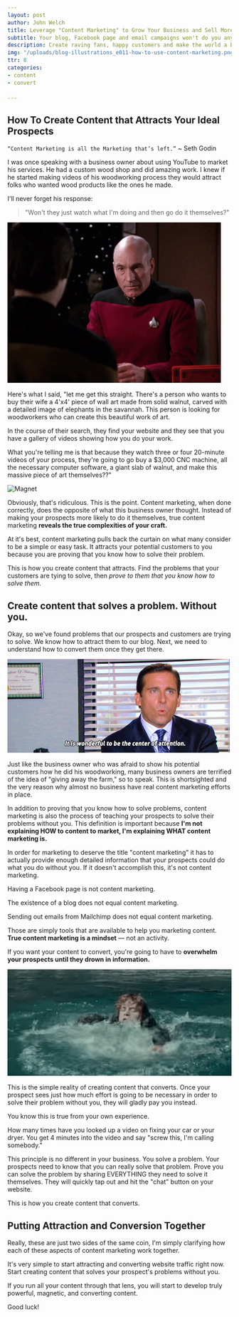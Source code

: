 ```yaml
---
layout: post
author: John Welch
title: Leverage "Content Marketing" to Grow Your Business and Sell More Stuff
subtitle: Your blog, Facebook page and email campaigns won't do you any good unless you create content people love.
description: Create raving fans, happy customers and make the world a better place. All it takes is a little bit of content marketing.
img: "/uploads/blog-illustrations_e011-how-to-use-content-marketing.png"
ttr: 8
categories:
- content
- convert

---
```


## How To Create Content that Attracts Your Ideal Prospects

`“Content Marketing is all the Marketing that’s left.”` \~ Seth Godin

I was once speaking with a business owner about using YouTube to market his services. He had a custom wood shop and did amazing work. I knew if he started making videos of his woodworking process they would attract folks who wanted wood products like the ones he made. 

I'll never forget his response: 
 
> "Won't they just watch what I'm doing and then go do it themselves?" 

![Facepalm](/uploads/011-facepalm.gif)

Here's what I said, "let me get this straight. There's a person who wants to buy their wife a 4'x4' piece of wall art made from solid walnut, carved with a detailed image of elephants in the savannah. This person is looking for woodworkers who can create this beautiful work of art. 

In the course of their search, they find your website and they see that you have a gallery of videos showing how you do your work. 

What you're telling me is that because they watch three or four 20-minute videos of your process, they're going to go buy a $3,000 CNC machine, all the necessary computer software, a giant slab of walnut, and make this massive piece of art themselves??"

![Magnet](/uploads/011-magnet.gif)

Obviously, that's ridiculous. This is the point. Content marketing, when done correctly, does the opposite of what this business owner thought. Instead of making your prospects more likely to do it themselves, true content marketing **reveals the true complexities of your craft.**

At it's best, content marketing pulls back the curtain on what many consider to be a simple or easy task. It attracts your potential customers to you because you are proving that you know how to solve their problem.

This is how you create content that attracts. Find the problems that your customers are tying to solve, then *prove to them that you know how to solve them.*

## Create content that solves a problem. Without you.

Okay, so we've found problems that our prospects and customers are trying to solve. We know how to attract them to our blog. Next, we need to understand how to convert them once they get there. 

![Attention](/uploads/011-attention.gif)

Just like the business owner who was afraid to show his potential customers how he did his woodworking, many business owners are terrified of the idea of "giving away the farm," so to speak. This is shortsighted and the very reason why almost no business have real content marketing efforts in place. 

In addition to proving that you know how to solve problems, content marketing is also the process of teaching your prospects to solve their problems without you. This definition is important because **I'm not explaining HOW to content to market, I'm explaining WHAT content marketing is.**

In order for marketing to deserve the title "content marketing" it has to actually provide enough detailed information that your prospects could do what you do without you. If it doesn't accomplish this, it's not content marketing.

Having a Facebook page is not content marketing.

The existence of a blog does not equal content marketing. 

Sending out emails from Mailchimp does not equal content marketing. 

Those are simply tools that are available to help you marketing content. **True content marketing is a mindset** — not an activity. 

If you want your content to convert, you're going to have to **overwhelm your prospects until they drown in information.** 

![Drowning](/uploads/011-drowning.gif)

This is the simple reality of creating content that converts. Once your prospect sees just how much effort is going to be necessary in order to solve their problem without you, they will gladly pay you instead. 

You know this is true from your own experience. 

How many times have you looked up a video on fixing your car or your dryer. You get 4 minutes into the video and say "screw this, I'm calling somebody." 

This principle is no different in your business. You solve a problem. Your prospects need to know that you can really solve that problem. Prove you can solve the problem by sharing EVERYTHING they need to solve it themselves. They will quickly tap out and hit the "chat" button on your website. 

This is how you create content that converts. 

## Putting Attraction and Conversion Together

Really, these are just two sides of the same coin, I'm simply clarifying how each of these aspects of content marketing work together. 

It's very simple to start attracting and converting website traffic right now. Start creating content that solves your prospect's problems without you. 

If you run all your content through that lens, you will start to develop truly powerful, magnetic, and converting content. 

Good luck!